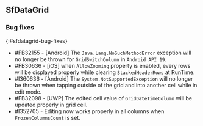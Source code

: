 ## SfDataGrid

### Bug fixes
{:#sfdatagrid-bug-fixes}

* \#FB32155 - [Android] The `Java.Lang.NoSuchMethodError` exception will no longer be thrown for `GridSwitchColumn` in `Android API 19`.
* \#FB30636 - [iOS] when `AllowZooming` property is enabled, every rows will be displayed properly while clearing `StackedHeaderRows` at RunTime.
* \#I360636 - [Android] The `System.NotSupportedException` will no longer be thrown when tapping outside of the grid and into another cell while in edit mode.
* \#FB32098 - [UWP] The edited cell value of `GridDateTimeColumn` will be updated properly in grid cell.
* \#I352705 - Editing now works properly in all columns when `FrozenColumnsCount` is set.